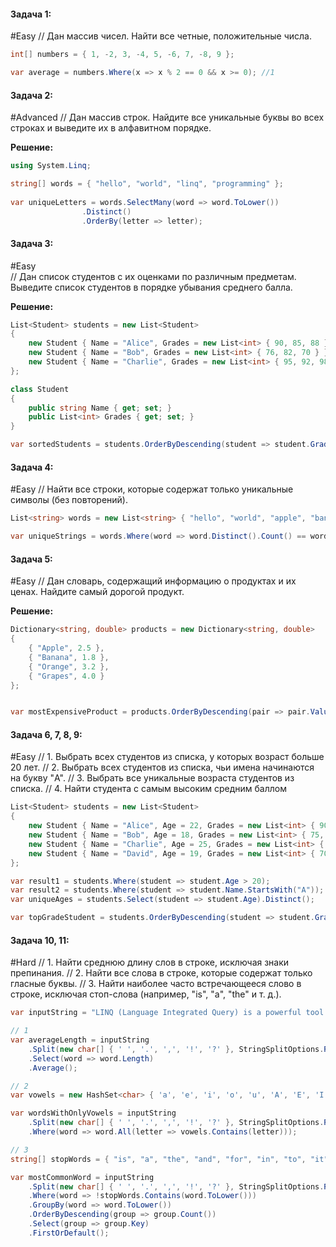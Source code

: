 #### **Задача 1:** 
#Easy
// Дан массив чисел. Найти все четные, положительные числа.

```csharp
int[] numbers = { 1, -2, 3, -4, 5, -6, 7, -8, 9 };

var average = numbers.Where(x => x % 2 == 0 && x >= 0); //1
```

#### **Задача 2:**
#Advanced 
// Дан массив строк. Найдите все уникальные буквы во всех строках и выведите их в алфавитном порядке.

**Решение:**
```csharp
using System.Linq;

string[] words = { "hello", "world", "linq", "programming" };
 
var uniqueLetters = words.SelectMany(word => word.ToLower())
                .Distinct()
                .OrderBy(letter => letter);
```

#### **Задача 3:**
#Easy  
// Дан список студентов с их оценками по различным предметам. Выведите список студентов в порядке убывания среднего балла.

**Решение:**
```csharp
List<Student> students = new List<Student>
{
    new Student { Name = "Alice", Grades = new List<int> { 90, 85, 88 } },
    new Student { Name = "Bob", Grades = new List<int> { 76, 82, 70 } },
    new Student { Name = "Charlie", Grades = new List<int> { 95, 92, 98 } }
};

class Student
{
    public string Name { get; set; }
    public List<int> Grades { get; set; }
}

var sortedStudents = students.OrderByDescending(student => student.Grades.Average());
```

#### Задача 4:
#Easy 
// Найти все строки, которые содержат только уникальные символы (без повторений).

```C#
List<string> words = new List<string> { "hello", "world", "apple", "banana", "goodbye" };

var uniqueStrings = words.Where(word => word.Distinct().Count() == word.Length);
```


#### **Задача 5:**
#Easy 
// Дан словарь, содержащий информацию о продуктах и их ценах. Найдите самый дорогой продукт.

**Решение:**
```csharp
Dictionary<string, double> products = new Dictionary<string, double>
{
    { "Apple", 2.5 },
    { "Banana", 1.8 },
    { "Orange", 3.2 },
    { "Grapes", 4.0 }
};


var mostExpensiveProduct = products.OrderByDescending(pair => pair.Value).First(); 
```

#### **Задача 6, 7, 8, 9:**
#Easy 
// 1. Выбрать всех студентов из списка, у которых возраст больше 20 лет.
// 2. Выбрать всех студентов из списка, чьи имена начинаются на букву "A".
// 3. Выбрать все уникальные возраста студентов из списка.
// 4. Найти студента с самым высоким средним баллом

```C#
List<Student> students = new List<Student> 
{ 
	new Student { Name = "Alice", Age = 22, Grades = new List<int> { 90, 85, 88 }},
	new Student { Name = "Bob", Age = 18, Grades = new List<int> { 75, 80, 82 } }, 
	new Student { Name = "Charlie", Age = 25, Grades = new List<int> { 95, 92, 98 } },
	new Student { Name = "David", Age = 19, Grades = new List<int> { 70, 65, 68 } }, 
}; 

var result1 = students.Where(student => student.Age > 20);             // 1
var result2 = students.Where(student => student.Name.StartsWith("A")); // 2
var uniqueAges = students.Select(student => student.Age).Distinct();   // 3

var topGradeStudent = students.OrderByDescending(student => student.Grades.Average()).FirstOrDefault(); // 4


```

#### **Задача 10, 11:**
#Hard
// 1. Найти среднюю длину слов в строке, исключая знаки препинания.
// 2. Найти все слова в строке, которые содержат только гласные буквы.
// 3. Найти наиболее часто встречающееся слово в строке, исключая стоп-слова (например, "is", "a", "the" и т. д.).

```C#
var inputString = "LINQ (Language Integrated Query) is a powerful tool for querying and manipulating data in C#. It allows developers to write queries in a SQL-like syntax directly within C# code.";

// 1
var averageLength = inputString
    .Split(new char[] { ' ', '.', ',', '!', '?' }, StringSplitOptions.RemoveEmptyEntries)
    .Select(word => word.Length)
    .Average();

// 2
var vowels = new HashSet<char> { 'a', 'e', 'i', 'o', 'u', 'A', 'E', 'I', 'O', 'U' };

var wordsWithOnlyVowels = inputString
    .Split(new char[] { ' ', '.', ',', '!', '?' }, StringSplitOptions.RemoveEmptyEntries)
    .Where(word => word.All(letter => vowels.Contains(letter)));

// 3
string[] stopWords = { "is", "a", "the", "and", "for", "in", "to", "it", "on", "an", "of" };

var mostCommonWord = inputString
    .Split(new char[] { ' ', '.', ',', '!', '?' }, StringSplitOptions.RemoveEmptyEntries)
    .Where(word => !stopWords.Contains(word.ToLower()))
    .GroupBy(word => word.ToLower())
    .OrderByDescending(group => group.Count())
    .Select(group => group.Key)
    .FirstOrDefault();
```
